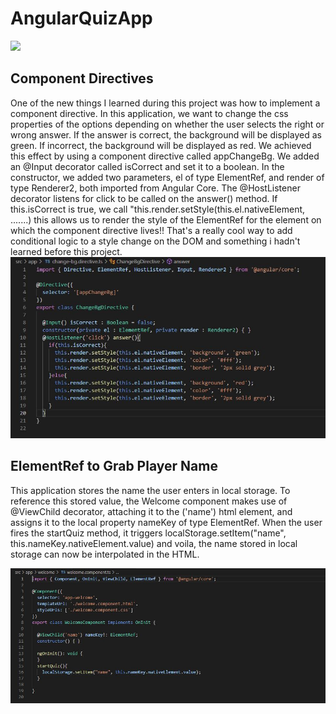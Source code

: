 # AngularQuizApp

![](https://github.com/JWoltjen/Angular-QuizApp/blob/main/quizAppRecording.gif)


## Component Directives
One of the new things I learned during this project was how to implement a component directive. In this application, we want to change the css properties of the options depending on whether the user selects the right or wrong answer. If the answer is correct, the background will be displayed as green. If incorrect, the background will be displayed as red. We achieved this effect by using a component directive called appChangeBg. We added an @Input decorator called isCorrect and set it to a boolean. In the constructor, we added two parameters, el of type ElementRef, and render of type Renderer2, both imported from Angular Core. The @HostListener decorator listens for click to be called on the answer() method. If this.isCorrect is true, we call "this.render.setStyle(this.el.nativeElement, .......) this allows us to render the style of the ElementRef for the element on which the component directive lives!! That's a really cool way to add conditional logic to a style change on the DOM and something i hadn't learned before this project.
![Component Directive](https://github.com/JWoltjen/Angular-QuizApp/blob/main/componentDirective.JPG)


## ElementRef to Grab Player Name
This application stores the name the user enters in local storage. To reference this stored value, the Welcome component makes use of @ViewChild decorator, attaching it to the ('name') html element, and assigns it to the local property nameKey of type ElementRef. When the user fires the startQuiz method, it triggers localStorage.setItem("name", this.nameKey.nativeElement.value) and voila, the name stored in local storage can now be interpolated in the HTML. 

![ElementRef](https://github.com/JWoltjen/Angular-QuizApp/blob/main/elementRefnameKey.JPG)


